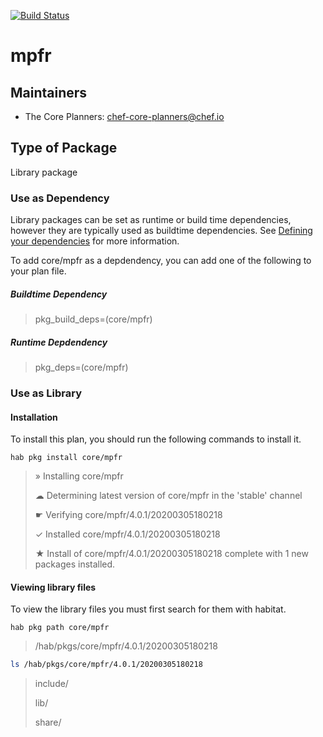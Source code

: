 [![Build Status](https://dev.azure.com/chefcorp-partnerengineering/Chef%20Base%20Plans/_apis/build/status/chef-base-plans.mpfr?branchName=master)](https://dev.azure.com/chefcorp-partnerengineering/Chef%20Base%20Plans/_build/latest?definitionId=87&branchName=master)

# mpfr

## Maintainers

* The Core Planners: <chef-core-planners@chef.io>

## Type of Package

Library package

### Use as Dependency

Library packages can be set as runtime or build time dependencies, however they are typically used as buildtime dependencies. See [Defining your dependencies](https://www.habitat.sh/docs/developing-packages/developing-packages/#sts=Define%20Your%20Dependencies) for more information.

To add core/mpfr as a depdendency, you can add one of the following to your plan file.

##### Buildtime Dependency

> pkg_build_deps=(core/mpfr)

##### Runtime Depdendency

> pkg_deps=(core/mpfr)

### Use as Library

#### Installation

To install this plan, you should run the following commands to install it.

`hab pkg install core/mpfr`

> » Installing core/mpfr
>
> ☁ Determining latest version of core/mpfr in the 'stable' channel
>
> ☛ Verifying core/mpfr/4.0.1/20200305180218
>
> ✓ Installed core/mpfr/4.0.1/20200305180218
>
> ★ Install of core/mpfr/4.0.1/20200305180218 complete with 1 new packages installed.

#### Viewing library files

To view the library files you must first search for them with habitat.

`hab pkg path core/mpfr`

> /hab/pkgs/core/mpfr/4.0.1/20200305180218

```bash
ls /hab/pkgs/core/mpfr/4.0.1/20200305180218
```
> include/
>
> lib/
>
> share/

